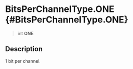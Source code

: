 BitsPerChannelType.ONE {#BitsPerChannelType.ONE}
======================

> int **ONE**

Description
-----------

1 bit per channel.
